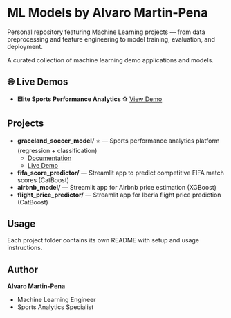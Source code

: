 # ML Models by Alvaro Martin-Pena

Personal repository featuring Machine Learning projects — from data preprocessing and feature engineering to model training, evaluation, and deployment.

A curated collection of machine learning demo applications and models.

## 🌐 Live Demos

- **Elite Sports Performance Analytics** ⚽ [View Demo](https://graceland-soccer-model.streamlit.app)

## Projects

- **graceland_soccer_model/** ⭐ — Sports performance analytics platform (regression + classification)
  - [Documentation](graceland_soccer_model/README.md)
  - [Live Demo](https://graceland-soccer-model.streamlit.app)
- **fifa_score_predictor/** — Streamlit app to predict competitive FIFA match scores (CatBoost)
- **airbnb_model/** — Streamlit app for Airbnb price estimation (XGBoost)
- **flight_price_predictor/** — Streamlit app for Iberia flight price prediction (CatBoost)

## Usage

Each project folder contains its own README with setup and usage instructions.

## Author

**Alvaro Martin-Pena**

- Machine Learning Engineer
- Sports Analytics Specialist
